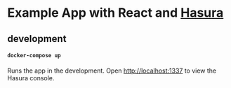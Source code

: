 # Example App with React and [Hasura](https://hasura.io/) 

## development
#### `docker-compose up`

Runs the app in the development.
Open [http://localhost:1337](http://localhost:1337) to view the Hasura console.
